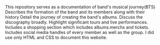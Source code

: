 This repository serves as a documentation of  band's musical journey(BTS)
Describes the formation of the band and its members along with their history
Detail the journey of creating the band's albums. Discuss the discography broadly.
Highlight significant tours and live performances.
Includes a shopping section which includes albums.merchs and tickets.
Includes social media handles of every member as well as the group.
I did use only HTML and CSS to document this website.
